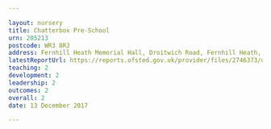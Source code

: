 ```yaml
---

layout: nursery
title: Chatterbox Pre-School
urn: 205213
postcode: WR3 8RJ
address: Fernhill Heath Memorial Hall, Droitwich Road, Fernhill Heath, Worcestershire, WR3 8RJ
latestReportUrl: https://reports.ofsted.gov.uk/provider/files/2746373/urn/205213.pdf
teaching: 2
development: 2
leadership: 2
outcomes: 2
overall: 2
date: 13 December 2017

---
```

